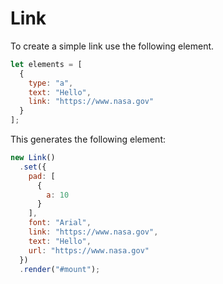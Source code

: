 # Link

To create a simple link use the following element.

```js
let elements = [
  {
    type: "a",
    text: "Hello",
    link: "https://www.nasa.gov"
  }
];
```

This generates the following element:
```js
new Link()
  .set({
    pad: [
      {
        a: 10
      }
    ],
    font: "Arial",
    link: "https://www.nasa.gov",
    text: "Hello",
    url: "https://www.nasa.gov"
  })
  .render("#mount");

```
